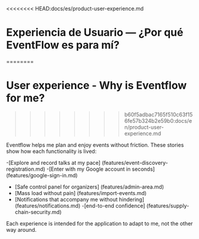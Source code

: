 <<<<<<<< HEAD:docs/es/product-user-experience.md
# Experiencia de Usuario — ¿Por qué EventFlow es para mí?
========
# User experience - Why is Eventflow for me?
>>>>>>>> b60f5adbac7165f510c63f156fe57b324b2e59b0:docs/en/product-user-experience.md

Eventflow helps me plan and enjoy events without friction. These stories show how each functionality is lived:

-[Explore and record talks at my pace] (features/event-discovery-registration.md)
-[Enter with my Google account in seconds] (features/google-sign-in.md)
- [Safe control panel for organizers] (features/admin-area.md)
- [Mass load without pain] (features/import-events.md)
- [Notifications that accompany me without hindering] (features/notifications.md)
-[end-to-end confidence] (features/supply-chain-security.md)

Each experience is intended for the application to adapt to me, not the other way around.